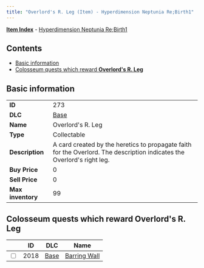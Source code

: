 ```yaml
---
title: "Overlord's R. Leg (Item) - Hyperdimension Neptunia Re;Birth1"
---
```


[**Item Index**](/neptunia/rb1/item/index.html) - [Hyperdimension Neptunia Re;Birth1](/neptunia/rb1)

## Contents

- [Basic information](#basic-information)
- [Colosseum quests which reward **Overlord's R. Leg**](#colosseum-quests-which-reward-overlords-r-leg)

## Basic information

|   |   |
| -- | -- |
| **ID** | 273 |
| **DLC** | [Base](/neptunia/rb1/dlc/1-base.html) |
| **Name** | Overlord's R. Leg |
| **Type** | Collectable |
| **Description** | A card created by the heretics to propagate faith for the Overlord. The description indicates the Overlord's right leg. |
| **Buy Price** | 0 |
| **Sell Price** | 0 |
| **Max inventory** | 99 |

## Colosseum quests which reward **Overlord's R. Leg**

|    | ID | DLC | Name |
| -- | -- | --- | ---- |
| <input type="checkbox" id="rb1-colosseum-1-2018" class="trackbox" /> | 2018 | [Base](/neptunia/rb1/dlc/1-base.html) | [Barring Wall](/neptunia/rb1/colosseum/1-2018-barring-wall.html) |